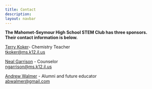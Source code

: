 ```yaml
---
title: Contact
description:
layout: navbar
---
```


**The Mahomet-Seymour High School STEM Club has three sponsors.  
Their contact information is below.**


[Terry Koker](mailto:tkoker@ms.k12.il.us)- Chemistry Teacher                                    
tkoker@ms.k12.il.us



[Neal Garrison](mailto:ngarrison@ms.k12.il.us) - Counselor                   
ngarrison@ms.k12.il.us



[Andrew Walmer](mailto:abwalmer@gmail.com) - Alumni and future educator    
abwalmer@gmail.com


